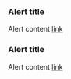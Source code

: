 <div class="au-body au-page-alerts au-page-alerts--warning" role="alert">
  <h3>Alert title</h3>
  <p>Alert content <a href="#">link</a></p>
</div>

<div class="au-body au-body--dark">
  <div class="au-page-alerts au-page-alerts--warning au-page-alerts--dark" role="alert">
    <h3>Alert title</h3>
    <p>Alert content <a href="#">link</a></p>
  </div>
</div>

